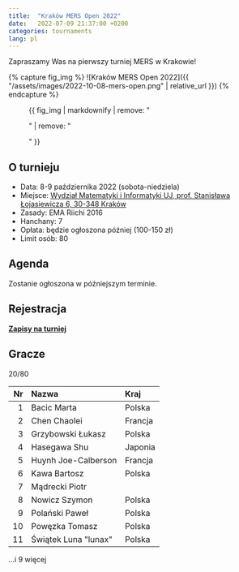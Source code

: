 ```yaml
---
title:  "Kraków MERS Open 2022"
date:   2022-07-09 21:37:00 +0200
categories: tournaments
lang: pl
---
```


Zapraszamy Was na pierwszy turniej MERS w Krakowie!

{% capture fig_img %}
![Kraków MERS Open 2022]({{ "/assets/images/2022-10-08-mers-open.png" | relative_url }})
{% endcapture %}

<figure>
  {{ fig_img | markdownify | remove: "<p>" | remove: "</p>" }}
</figure>

## O turnieju

* Data: 8-9 października 2022 (sobota-niedziela)
* Miejsce: [Wydział Matematyki i Informatyki UJ, prof. Stanisława Łojasiewicza 6, 30-348 Kraków](https://goo.gl/maps/izBiryMK8gM9GpQd6)
* Zasady: EMA Riichi 2016
* Hanchany: 7
* Opłata: będzie ogłoszona później (100-150 zł)
* Limit osób: 80

## Agenda

Zostanie ogłoszona w późniejszym terminie.

## Rejestracja

**[Zapisy na turniej](https://forms.gle/n25tH2yqy7i7nW7DA)**

## Gracze

<div class="progress" style="margin-bottom: 0.5em">
	<div
		class="progress-bar progress-bar-striped"
		role="progressbar"
		style="width: calc(100%*20/80);"
		aria-valuenow="20"
		aria-valuemin="0"
		aria-valuemax="80">
		20/80
	</div>
</div>

<center markdown="block">

| Nr | Nazwa                | Kraj    |
|---:|:---------------------|:--------|
|  1 | Bacic Marta          | Polska  |
|  2 | Chen Chaolei         | Francja |
|  3 | Grzybowski Łukasz    | Polska  |
|  4 | Hasegawa Shu         | Japonia |
|  5 | Huynh Joe-Calberson  | Francja |
|  6 | Kawa Bartosz         | Polska  |
|  7 | Mądrecki Piotr       |         |
|  8 | Nowicz Szymon        | Polska  |
|  9 | Polański Paweł       | Polska  |
| 10 | Powęzka Tomasz       | Polska  |
| 11 | Świątek Luna "lunax" | Polska  |

</center>

...i 9 więcej
